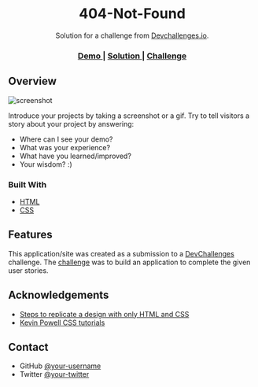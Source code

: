 <h1 align="center">404-Not-Found</h1>

<div align="center">
   Solution for a challenge from  <a href="http://devchallenges.io" target="_blank">Devchallenges.io</a>.
</div>

<div align="center">
  <h3>
    <a href="https://condescending-lumiere-ea7f95.netlify.app/404notfound">
      Demo
    </a>
    <span> | </span>
    <a href="https://github.com/LeilyD/404-Not-Found-">
      Solution
    </a>
    <span> | </span>
    <a href="https://devchallenges.io/challenges/wBunSb7FPrIepJZAg0sY">
      Challenge
    </a>
  </h3>
</div>


<!-- OVERVIEW -->

## Overview

![screenshot]()

Introduce your projects by taking a screenshot or a gif. Try to tell visitors a story about your project by answering:

- Where can I see your demo?
- What was your experience?
- What have you learned/improved?
- Your wisdom? :)

### Built With

<!-- This section should list any major frameworks that you built your project using. Here are a few examples.-->

- [HTML](https://developer.mozilla.org/en-US/docs/Web/HTML)
- [CSS](https://developer.mozilla.org/en-US/docs/Web/CSS)


## Features

<!-- List the features of your application or follow the template. Don't share the figma file here :) -->

This application/site was created as a submission to a [DevChallenges](https://devchallenges.io/challenges) challenge. The [challenge](https://devchallenges.io/challenges/wBunSb7FPrIepJZAg0sY) was to build an application to complete the given user stories.


## Acknowledgements

<!-- This section should list any articles or add-ons/plugins that helps you to complete the project. This is optional but it will help you in the future. For example -->

- [Steps to replicate a design with only HTML and CSS](https://devchallenges-blogs.web.app/how-to-replicate-design/)
- [Kevin Powell CSS tutorials](https://www.bing.com/videos/search?q=kevin+powell+css+21+day+challenge&&view=detail&mid=721555B982BE537CB946721555B982BE537CB946&&FORM=VRDGAR&ru=%2Fvideos%2Fsearch%3Fq%3Dkevin%2Bpowell%2Bcss%2B21%2Bday%2Bchallenge%26FORM%3DHDRSC3)


## Contact

- GitHub [@your-username](https://github.com/LeilyD)
- Twitter [@your-twitter](https://twitter.com/day_mrz)